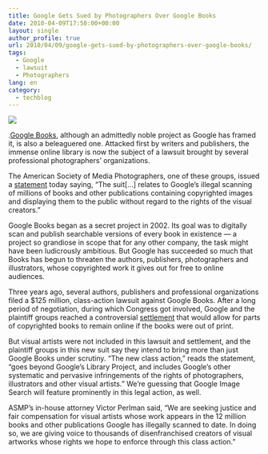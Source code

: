 ```yaml
---
title: Google Gets Sued by Photographers Over Google Books
date: 2010-04-09T17:50:00+00:00
layout: single
author_profile: true
url: 2010/04/09/google-gets-sued-by-photographers-over-google-books/
tags:
  - Google
  - lawsuit
  - Photographers
lang: en
category: 
  - techblog
---
```

[![](http://2.bp.blogspot.com/_vaUVXcmC3OI/S79hoq66B5I/AAAAAAAAB2w/KdZhynmxASA/s1600/library-books.jpg)](http://2.bp.blogspot.com/_vaUVXcmC3OI/S79hoq66B5I/AAAAAAAAB2w/KdZhynmxASA/s1600/library-books.jpg)

.[Google Books](http://books.google.com/), although an admittedly noble project as Google has framed it, is also a beleaguered one. Attacked first by writers and publishers, the immense online library is now the subject of a lawsuit brought by several professional photographers’ organizations.

The American Society of Media Photographers, one of these groups, issued a [statement](http://asmp.org/articles/press-release-10-04-07.html) today saying, “The suit[…] relates to Google’s illegal scanning of millions of books and other publications containing copyrighted images and displaying them to the public without regard to the rights of the visual creators.”

Google Books began as a secret project in 2002. Its goal was to digitally scan and publish searchable versions of every book in existence — a project so grandiose in scope that for any other company, the task might have been ludicrously ambitious. But Google has succeeded so much that Books has begun to threaten the authors, publishers, photographers and illustrators, whose copyrighted work it gives out for free to online audiences.

Three years ago, several authors, publishers and professional organizations filed a $125 million, class-action lawsuit against Google Books. After a long period of negotiation, during which Congress got involved, Google and the plaintiff groups reached a controversial [settlement](http://www.googlebooksettlement.com/) that would allow for parts of copyrighted books to remain online if the books were out of print.

But visual artists were not included in this lawsuit and settlement, and the plaintiff groups in this new suit say they intend to bring more than just Google Books under scrutiny. “The new class action,” reads the statement, “goes beyond Google’s Library Project, and includes Google’s other systematic and pervasive infringements of the rights of photographers, illustrators and other visual artists.” We’re guessing that Google Image Search will feature prominently in this legal action, as well.

ASMP’s in-house attorney Victor Perlman said, “We are seeking justice and fair compensation for visual artists whose work appears in the 12 million books and other publications Google has illegally scanned to date. In doing so, we are giving voice to thousands of disenfranchised creators of visual artworks whose rights we hope to enforce through this class action.”